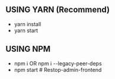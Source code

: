 ## USING YARN (Recommend)

- yarn install
- yarn start

## USING NPM

- npm i OR npm i --legacy-peer-deps
- npm start
#   R e s t o p - a d m i n - f r o n t e n d  
 